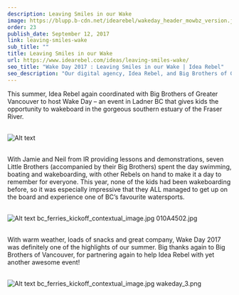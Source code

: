 ```yaml
---
description: Leaving Smiles in our Wake
image: https://blupp.b-cdn.net/idearebel/wakeday_header_mowbz_version.jpg?quality=80&width=800
order: 23
publish_date: September 12, 2017
link: leaving-smiles-wake
sub_title: ""
title: Leaving Smiles in our Wake
url: https://www.idearebel.com/ideas/leaving-smiles-wake/
seo_title: "Wake Day 2017 : Leaving Smiles in our Wake | Idea Rebel"
seo_description: "Our digital agency, Idea Rebel, and Big Brothers of Greater Vancouver hosted Wake Day – an event that gives kids the opportunity to enjoy wakeboarding."
---
```

This summer, Idea Rebel again coordinated with Big Brothers of Greater Vancouver to host Wake Day – an event in Ladner BC that gives kids the opportunity to wakeboard in the gorgeous southern estuary of the Fraser River.

\
![Alt text](https://blupp.b-cdn.net/idearebel/wakeday_02p.jpg?quality=80&width=800?quality=80&width=800 "a title")

\
With Jamie and Neil from IR providing lessons and demonstrations, seven Little Brothers (accompanied by their Big Brothers) spent the day swimming, boating and wakeboarding, with other Rebels on hand to make it a day to remember for everyone. This year, none of the kids had been wakeboarding before, so it was especially impressive that they ALL managed to get up on the board and experience one of BC’s favourite watersports.

\
![Alt text](https://blupp.b-cdn.net/idearebel/010A4502.jpg?quality=80&width=800?quality=80&width=800 "a title")
bc_ferries_kickoff_contextual_image.jpg
010A4502.jpg

\
With warm weather, loads of snacks and great company, Wake Day 2017 was definitely one of the highlights of our summer. Big thanks again to Big Brothers of Vancouver, for partnering again to help Idea Rebel with yet another awesome event!

\
![Alt text](https://blupp.b-cdn.net/idearebel/wakeday_3.png?quality=80&width=800?quality=80&width=800 "a title")
bc_ferries_kickoff_contextual_image.jpg
wakeday_3.png
